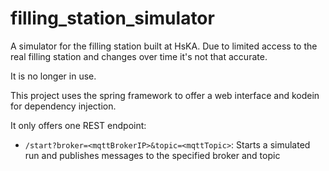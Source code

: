 # filling_station_simulator

A simulator for the filling station built at HsKA. Due to limited access to the real filling station and changes over
time it's not that accurate.

It is no longer in use.

This project uses the spring framework to offer a web interface and kodein for dependency injection.

It only offers one REST endpoint:
* `/start?broker=<mqttBrokerIP>&topic=<mqttTopic>`: Starts a simulated run and publishes messages to the specified broker
and topic